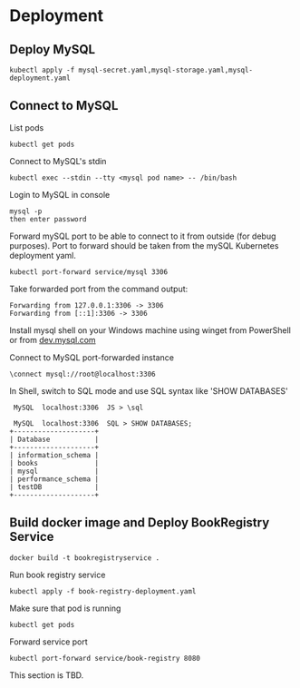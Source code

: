 # Deployment

## Deploy MySQL

```text
kubectl apply -f mysql-secret.yaml,mysql-storage.yaml,mysql-deployment.yaml
```

## Connect to MySQL

List pods

```text
kubectl get pods
```

Connect to MySQL's stdin

```text
kubectl exec --stdin --tty <mysql pod name> -- /bin/bash
```

Login to MySQL in console

```text
mysql -p
then enter password
```

Forward mySQL port to be able to connect to it from outside (for debug purposes).
Port to forward should be taken from the mySQL Kubernetes deployment yaml.

```text
kubectl port-forward service/mysql 3306
```

Take forwarded port from the command output:

```text
Forwarding from 127.0.0.1:3306 -> 3306
Forwarding from [::1]:3306 -> 3306
```

Install mysql shell on your Windows machine using winget from PowerShell or from [dev.mysql.com](https://dev.mysql.com/downloads/shell/)

Connect to MySQL port-forwarded instance

```text
\connect mysql://root@localhost:3306
```

In Shell, switch to SQL mode and use SQL syntax like 'SHOW DATABASES'

```text
 MySQL  localhost:3306  JS > \sql

 MySQL  localhost:3306  SQL > SHOW DATABASES;
+--------------------+
| Database           |
+--------------------+
| information_schema |
| books              |
| mysql              |
| performance_schema |
| testDB             |
+--------------------+
```
## Build docker image and Deploy BookRegistry Service

```text
docker build -t bookregistryservice .
```
Run book registry service
```text
kubectl apply -f book-registry-deployment.yaml
```
Make sure that pod is running
```text
kubectl get pods
```
Forward service port
```text
kubectl port-forward service/book-registry 8080
```
This section is TBD.
